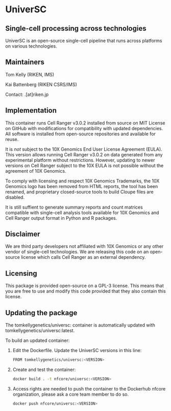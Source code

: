# UniverSC
## Single-cell processing across technologies

UniverSC is an open-source single-cell pipeline that runs across platforms on various technologies.

## Maintainers

Tom Kelly (RIKEN, IMS)

Kai Battenberg (RIKEN CSRS/IMS)

Contact: <first name>.<family name>[at]riken.jp

## Implementation

This container runs Cell Ranger v3.0.2 installed from source on MIT License on GitHub with 
modifications for compatibility with updated dependencies. All software is installed from 
open-source repositories and available for reuse.

It is _not_ subject to the 10X Genomics End User License Agreement (EULA).
This version allows running Cell Ranger v3.0.2 on data generated from any experimental platform
without restrictions. However, updating to newer versions on Cell Ranger subject to the 
10X EULA is not possible without the agreement of 10X Genomics.

To comply with licensing and respect 10X Genomics Trademarks, the 10X Genomics logo
has been removed from HTML reports, the tool has been renamed, and proprietary
closed-source tools to build Cloupe files are disabled.

It is still suffient to generate summary reports and count matrices compatible with
single-cell analysis tools available for 10X Genomics and Cell Ranger output format
in Python and R packages.

## Disclaimer
We are third party developers not affiliated with 10X Genomics or any other vendor of 
single-cell technologies. We are releasing this code on an open-source license which calls Cell Ranger
as an external dependency.

## Licensing
This package is provided open-source on a GPL-3 license. This means that you are free to use and 
modify this code provided that they also contain this license.

## Updating the package

The tomkellygenetics/universc:<VERSION> container is automatically updated with tomkellygenetics/universc:latest.

To build an updated container: 

1. Edit the Dockerfile. Update the UniverSC versions in this line:

   ```bash
   FROM tomkellygenetics/universc:<VERSION>
   ```

2. Create and test the container:

   ```bash
   docker build . -t nfcore/universc:<VERSION>
   ```

3. Access rights are needed to push the container to the Dockerhub nfcore organization, please ask a core team member to do so.

   ```bash
   docker push nfcore/universc:<VERSION>
   ```
